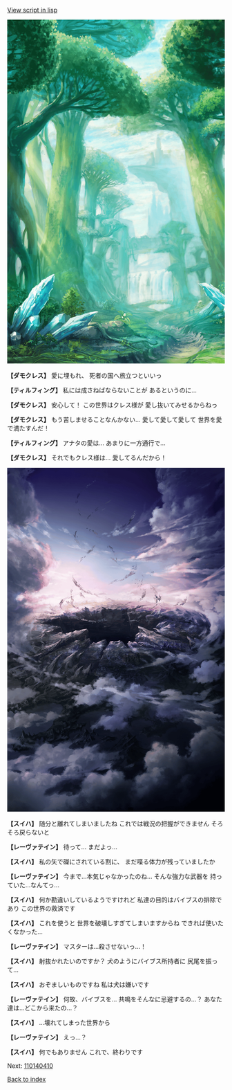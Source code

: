 [View script in lisp](../scripts/110140363.txt)

![forest.png](../images/backgrounds/forest.png)

**【ダモクレス】**
愛に埋もれ、
死者の国へ旅立つといいっ

**【ティルフィング】**
私には成さねばならないことが
あるというのに…

**【ダモクレス】**
安心して！
この世界はクレス様が
愛し抜いてみせるからねっ

**【ダモクレス】**
もう苦しませることなんかない…
愛して愛して愛して
世界を愛で満たすんだ！

**【ティルフィング】**
アナタの愛は…
あまりに一方通行で…

**【ダモクレス】**
それでもクレス様は…
愛してるんだから！

![101_hole.png](../images/backgrounds/101_hole.png)

**【スイハ】**
随分と離れてしまいましたね
これでは戦況の把握ができません
そろそろ戻らないと

**【レーヴァテイン】**
待って…
まだよっ…

**【スイハ】**
私の矢で磔にされている割に、
まだ喋る体力が残っていましたか

**【レーヴァテイン】**
今まで…本気じゃなかったのね…
そんな強力な武器を
持っていた…なんてっ…

**【スイハ】**
何か勘違いしているようですけれど
私達の目的はバイブスの排除であり
この世界の救済です

**【スイハ】**
これを使うと
世界を破壊しすぎてしまいますからね
できれば使いたくなかった…

**【レーヴァテイン】**
マスターは…殺させないっ…！

**【スイハ】**
射抜かれたいのですか？
犬のようにバイブス所持者に
尻尾を振って…

**【スイハ】**
おぞましいものですね
私は犬は嫌いです

**【レーヴァテイン】**
何故、バイブスを…
共鳴をそんなに忌避するの…？
あなた達は…どこから来たの…？

**【スイハ】**
…壊れてしまった世界から

**【レーヴァテイン】**
えっ…？

**【スイハ】**
何でもありません
これで、終わりです


Next: [110140410](110140410.md)

[Back to index](index.md)
